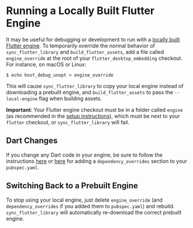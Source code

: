 # Running a Locally Built Flutter Engine

It may be useful for debugging or development to run with a [locally built
Flutter engine](https://github.com/flutter/flutter/wiki/Compiling-the-engine).
To temporarily override the normal behavior of `sync_flutter_library` and
`build_flutter_assets`, add a file called `engine_override` at the root of
your `flutter_desktop_embedding` checkout. For instance, on macOS or Linux:
```
$ echo host_debug_unopt > engine_override
```

This will cause `sync_flutter_library` to copy your local engine instead of
downloading a prebuilt engine, and `build_flutter_assets` to pass the
`--local-engine` flag when building assets.

**Important**: Your Flutter engine checkout must be in a folder called `engine`
(as recommended in the [setup
instructions](https://github.com/flutter/flutter/wiki/Setting-up-the-Engine-development-environment)),
which must be next to your `flutter` checkout, or `sync_flutter_library` will
fail.

## Dart Changes

If you change any Dart code in your engine, be sure to follow the instructions
[here](https://github.com/flutter/flutter/wiki/Setting-up-the-Engine-development-environment)
or
[here](https://github.com/flutter/flutter/wiki/The-flutter-tool#using-a-locally-built-engine-with-the-flutter-tool)
for adding a `dependency_overrides` section to your `pubspec.yaml`.

## Switching Back to a Prebuilt Engine

To stop using your local engine, just delete `engine_override` (and
`dependency_overrides` if you added them to `pubspec.yaml`) and rebuild.
`sync_flutter_library` will automatically re-download the correct prebuilt
engine.
